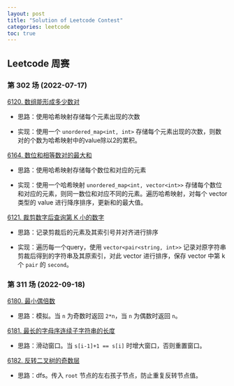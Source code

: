 ```yaml
---
layout: post
title: "Solution of Leetcode Contest"
categories: leetcode
toc: true
---
```


## Leetcode 周赛
### 第 302 场 (2022-07-17)

[6120. 数组能形成多少数对](https://leetcode.cn/problems/maximum-number-of-pairs-in-array/)

- 思路：使用哈希映射存储每个元素出现的次数

- 实现：使用一个 `unordered_map<int, int>` 存储每个元素出现的次数，则数对的个数为哈希映射中的value除以2的累积。

[6164. 数位和相等数对的最大和](https://leetcode.cn/problems/max-sum-of-a-pair-with-equal-sum-of-digits/)

- 思路：使用哈希映射存储每个数位和对应的元素

- 实现：使用一个哈希映射 `unordered_map<int, vector<int>>` 存储每个数位和对应的元素，则同一数位和对应不同的元素。遍历哈希映射，对每个 vector 类型的 value 进行降序排序，更新和的最大值。

[6121. 裁剪数字后查询第 K 小的数字](https://leetcode.cn/problems/query-kth-smallest-trimmed-number/)

- 思路：记录剪裁后的元素及其索引号并对齐进行排序

- 实现：遍历每一个query，使用 `vector<pair<string, int>>` 记录对原字符串剪裁后得到的字符串及其原索引，对此 vector 进行排序，保存 vector 中第 k 个 `pair` 的 `second`。

### 第 311 场 (2022-09-18)

[6180. 最小偶倍数](https://leetcode.cn/problems/smallest-even-multiple/)

- 思路：模拟。当 `n` 为奇数时返回 `2*n`，当 `n` 为偶数时返回 `n`。

[6181. 最长的字母序连续子字符串的长度](https://leetcode.cn/problems/length-of-the-longest-alphabetical-continuous-substring/)

- 思路：滑动窗口。当 `s[i-1]+1 == s[i]` 时增大窗口，否则重置窗口。

[6182. 反转二叉树的奇数层](https://leetcode.cn/problems/reverse-odd-levels-of-binary-tree/)

- 思路：dfs。传入 `root` 节点的左右孩子节点，防止重复反转节点值。
